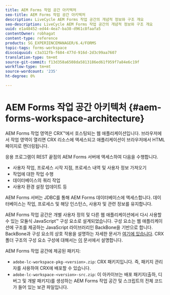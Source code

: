 ```yaml
---
title: AEM Forms 작업 공간 아키텍처
seo-title: AEM Forms 작업 공간 아키텍처
description: LiveCycle AEM Forms 작업 공간의 개념적 정보와 구조 개요
seo-description: LiveCycle AEM Forms 작업 공간의 개념적 정보와 구조 개요
uuid: e1a48452-ed44-4ea7-ba38-d961c8faafa5
contentOwner: robhagat
content-type: reference
products: SG_EXPERIENCEMANAGER/6.4/FORMS
topic-tags: forms-workspace
discoiquuid: c3a312fb-f684-477d-916d-2d3c99aa7607
translation-type: tm+mt
source-git-commit: f13d358a6508da5813186ed61f959f7a84e6c19f
workflow-type: tm+mt
source-wordcount: '235'
ht-degree: 0%

---
```



# AEM Forms 작업 공간 아키텍처 {#aem-forms-workspace-architecture}

AEM Forms 작업 영역은 CRX™에서 호스팅되는 웹 애플리케이션입니다. 브라우저에서 작업 영역이 열리면 CRX 리소스에 액세스되고 애플리케이션이 브라우저에서 HTML 페이지로 렌더링됩니다.

응용 프로그램이 REST 끝점의 AEM Forms 서버에 액세스하여 다음을 수행합니다.

* 사용자 작업, 프로세스 시작 지점, 프로세스 내역 및 사용자 정보 가져오기
* 작업에 대한 작업 수행
* 데이터베이스의 쿼리 작업
* 사용자 환경 설정 업데이트 등

AEM Forms 서버는 JDBC를 통해 AEM Forms 데이터베이스에 액세스합니다. 데이터베이스는 작업, 프로세스 및 해당 인스턴스, 사용자 및 관련 정보를 유지합니다.

AEM Forms 작업 공간은 개별 사용자 정의 및 다른 웹 애플리케이션에서 다시 사용할 수 있는 모듈식 JavaScript™ 구성 요소로 설계되었습니다. 구성 요소는 웹 애플리케이션에 구조를 제공하는 JavaScript 라이브러리인 BackBone을 기반으로 합니다. BackBone과 구성 요소의 상호 작용을 설명하는 자세한 문서가 [여기에 있습니다](/help/forms/using/backbone-interaction.md). CRX 폴더 구조의 구성 요소 구성에 대해서는 [이](/help/forms/using/folder-structure.md) 문서에서 설명합니다.

AEM Forms 작업 공간에 제공된 패키지:

* `adobe-lc-workspace-pkg-<version>.zip`: CRX 패키지입니다. 즉, 패키지 관리자를 사용하여 CRX에 배포할 수 있습니다.
* `adobe-lc-workspace-<version>-src.zip`: 이 아카이브는 배포 패키지(출하, 디버그 및 개발 패키지)를 생성하는 AEM Forms 작업 공간 및 스크립트의 전체 코드가 들어 있는 보관 파일입니다.
